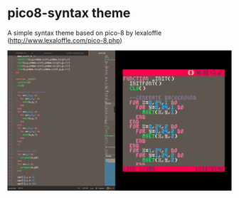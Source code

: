 # pico8-syntax theme

A simple syntax theme based on pico-8 by lexaloffle (http://www.lexaloffle.com/pico-8.php)

![A screenshot of your theme](https://github.com/catnipped/pico8-syntax/blob/master/pico8-syntax.png)
